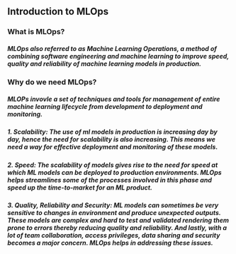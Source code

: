 ## Introduction to MLOps    
### What is MLOps?
##### MLOps also referred to as Machine Learning Operations, a method of combining software engineering and machine learning to improve speed, quality and reliability of machine learning models in production.

### Why do we need MLOps?
##### MLOPs invovle a set of techniques and tools for management of entire machine learning lifecycle from development to deployment and monitoring. 

##### 1. Scalability: The use of ml models in production is increasing day by day, hence the need for scalability is also increasing. This means we need a way for effective deployment and monitoring of these models.

##### 2. Speed: The scalability of models gives rise to the need for speed at which ML models can be deployed to production environments. MLOps helps streamlines some of the processes involved in this phase and speed up the time-to-market for an ML product.

##### 3. Quality, Reliability and Security: ML models can sometimes be very sensitive to changes in environment and produce unexpected outputs. These models are complex and hard to test and validated rendering them prone to errors thereby reducing quality and reliability. And lastly, with a lot of team collaboration, access privileges, data sharing and security becomes a major concern. MLOps helps in addressing these issues.
